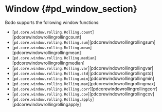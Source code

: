 # Window {#pd_window_section}

Bodo supports the following window functions:

- \[`pd.core.window.rolling.Rolling.count`\][pdcorewindowrollingrollingcount]
- \[`pd.core.window.rolling.Rolling.sum`\][pdcorewindowrollingrollingsum]
- \[`pd.core.window.rolling.Rolling.mean`\][pdcorewindowrollingrollingmean]
- \[`pd.core.window.rolling.Rolling.median`\][pdcorewindowrollingrollingmedian]
- \[`pd.core.window.rolling.Rolling.var`\][pdcorewindowrollingrollingvar]
- \[`pd.core.window.rolling.Rolling.std`\][pdcorewindowrollingrollingstd]
- \[`pd.core.window.rolling.Rolling.min`\][pdcorewindowrollingrollingmin]
- \[`pd.core.window.rolling.Rolling.max`\][pdcorewindowrollingrollingmax]
- \[`pd.core.window.rolling.Rolling.corr`\][pdcorewindowrollingrollingcorr]
- \[`pd.core.window.rolling.Rolling.cov`\][pdcorewindowrollingrollingcov]
- \[`pd.core.window.rolling.Rolling.apply`\][pdcorewindowrollingrollingapply]
